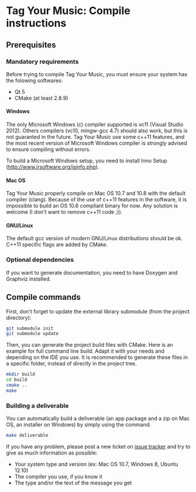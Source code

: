 # Tag Your Music: Compile instructions

## Prerequisites

### Mandatory requirements

Before trying to compile Tag Your Music, you must ensure your system has the
folowing softwares:

 - Qt 5
 - CMake (at least 2.8.9)

#### Windows

The only Microsoft Windows (c) compiler supported is vc11 (Visual Studio 2012).
Others compilers (vc10, mingw-gcc 4.7) should also work, but this is not
guaranted in the future. Tag Your Music use some c++11 features, and the most
recent version of Microsoft Windows compiler is strongly advised to ensure
compiling without errors.

To build a Microsoft Windows setup, you need to install Inno Setup
(http://www.jrsoftware.org/isinfo.php).

#### Mac OS

Tag Your Music properly compile on Mac OS 10.7 and 10.8 with the default
compiler (clang). Because of the use of c++11 features in the software, it is
impossible to build an OS 10.6 compliant binary for now. Any solution is
welcome (I don't want to remove c++11 code ;)).

#### GNU/Linux

The default gcc version of modern GNU/Linux distributions should be ok. C++11
specific flags are added by CMake.

### Optional dependencies

If you want to generate documentation, you need to have Doxygen and Graphviz
installed.

## Compile commands

First, don't forget to update the external library submodule (from the project
directory):

```bash
git submodule init
git submodule update
```

Then, you can generate the project build files with CMake. Here is an example
for full command line build. Adapt it with your needs and depending on the IDE
you use. It is recommended to generate these files in a specific folder,
instead of directly in the project tree.

```bash
mkdir build
cd build
cmake ..
make
```

### Building a deliverable

You can automatically build a deliverable (an app package and a zip on Mac OS,
an installer on Windows) by simply using the command:

```bash
make deliverable
```

If you have any problem, please post a new ticket on
[issue tracker](https://github.com/alorence/tym/issues "Tag Your Music issues")
and try to give as much information as possible:

 - Your system type and version (ex: Mac OS 10.7, Windows 8, Ubuntu 12.10)
 - The compiler you use, if you know it
 - The type and/or the text of the message you get
